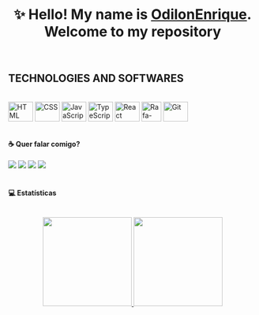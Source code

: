 <h1 align="center">✨ Hello! My name is <a href="https://www.linkedin.com/in/odilon-enrique/">OdilonEnrique</a>. Welcome to my repository</h1>

<br>

## TECHNOLOGIES AND SOFTWARES

<div style="display: inline_block"><br>
  <img align="center" alt="HTML" title="HTML" height="40" width="50" src="https://cdn.jsdelivr.net/gh/devicons/devicon/icons/html5/html5-original.svg">
  <img align="center" alt="CSS" title="CSS" height="40" width="50" src="https://cdn.jsdelivr.net/gh/devicons/devicon/icons/css3/css3-original.svg">
  <img align="center" alt="JavaScript" title="JavaScript" height="40" width="50" src="https://cdn.jsdelivr.net/gh/devicons/devicon/icons/javascript/javascript-original.svg">
  <img align="center" alt="TypeScript" title="TypeScript" height="40" width="50" src="https://cdn.jsdelivr.net/gh/devicons/devicon/icons/typescript/typescript-original.svg" />        
  <img align="center" alt="React" title="React" height="40" width="50" src="https://cdn.jsdelivr.net/gh/devicons/devicon/icons/react/react-original.svg">
  <img align="center" alt="Rafa-Csharp" height="40" width="40" src="https://cdn.icon-icons.com/icons2/2415/PNG/512/bootstrap_plain_logo_icon_146619.png">
  <img align="center" alt="Git" title="Git" height="40" width="50" src="https://cdn.jsdelivr.net/gh/devicons/devicon/icons/git/git-original.svg"/>
</div>

<br>
  
#### :coffee: Quer falar comigo?

<div> 
  <a href="https://www.linkedin.com/in/odilon-enrique/"><img src="https://img.shields.io/badge/linkedin-0A66C2?style=for-the-badge&logo=linkedin&logoColor=white"></a>
  <a href="https://instagram.com/_odilon_enrique"><img src="https://img.shields.io/badge/-Instagram-%23E4405F?style=for-the-badge&logo=instagram&logoColor=white"></a> 
  <a href="https://wa.me/5585984318429"><img src="https://img.shields.io/badge/WhatsApp-25D366?style=for-the-badge&logo=whatsapp&logoColor=white"></a> 
   <a href = "mailto:odilonegduarte@gmail.com"><img src="https://img.shields.io/badge/-Hotmail-%23333?style=for-the-badge&logo=gmail&logoColor=white" target="_blank"></a>
</div>

</br>

#### 💻 Estatísticas
<br>

<div align="center">
  <a href="https://github.com/OdilonEnrique">
  <img height="180em" src="https://github-readme-stats.vercel.app/api?username=OdilonEnrique&show_icons=true&theme=dark&include_all_commits=true&count_private=true"/>
  <img height="180em" src="https://github-readme-stats.vercel.app/api/top-langs/?username=OdilonEnrique&layout=compact&langs_count=8&theme=dark&hide=jupyter%20notebook"/>
</div>
